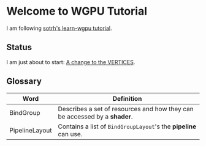 # Welcome to WGPU Tutorial
I am following [sotrh's learn-wgpu tutorial](https://sotrh.github.io/learn-wgpu/).

## Status
I am just about to start: [A change to the VERTICES](https://sotrh.github.io/learn-wgpu/beginner/tutorial5-textures/#a-change-to-the-vertices).

## Glossary
Word | Definition
--- | ---
BindGroup | Describes a set of resources and how they can be accessed by a **shader**.
PipelineLayout | Contains a list of `BindGroupLayout`'s the **pipeline** can use.